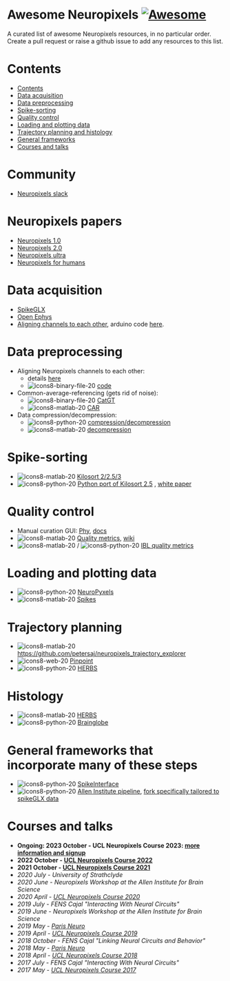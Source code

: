 # Awesome Neuropixels [![Awesome](https://cdn.rawgit.com/sindresorhus/awesome/d7305f38d29fed78fa85652e3a63e154dd8e8829/media/badge.svg)](https://github.com/sindresorhus/awesome)

A curated list of awesome Neuropixels resources, in no particular order. Create a pull request or raise a github issue to add any resources to this list. 

# Contents

<!-- START_TOC -->

* [Contents](#contents)
* [Data acquisition](#data_acquisition)
* [Data preprocessing](#data_preprocessing)
* [Spike-sorting](#spike_sorting)
* [Quality control](#quality_control)
* [Loading and plotting data](#loading_and_plotting_data)
* [Trajectory planning and histology](#trajectory_planning_and_histology)
* [General frameworks](#general_frameworks)
* [Courses and talks](#courses_and_talks)


<!-- END_TOC -->
# Community
- [Neuropixels slack](https://app.slack.com/client/T93QUDDCM)

# Neuropixels papers 
- [Neuropixels 1.0](https://www.nature.com/articles/nature24636/)
- [Neuropixels 2.0](https://www.science.org/doi/10.1126/science.abf4588)
- [Neuropixels ultra](https://www.biorxiv.org/content/10.1101/2023.08.23.554527v2)
- [Neuropixels for humans](https://www.nature.com/articles/s41596-023-00871-2)

# Data acquisition
- [SpikeGLX](https://github.com/billkarsh/SpikeGLX)
- [Open Ephys](https://github.com/open-ephys)
- [Aligning channels to each other](https://open-ephys.github.io/gui-docs/Tutorials/Data-Synchronization.html), arduino code [here](https://github.com/cortex-lab/neuropixels/wiki/Synchronization). 

# Data preprocessing
- Aligning Neuropixels channels to each other:
  - details [here](https://billkarsh.github.io/SpikeGLX/help/catgt_tshift/catgt_tshift/)
  - ![icons8-binary-file-20](https://github.com/Julie-Fabre/awesome-neuropixels/assets/29582008/0715213f-4c33-4ef7-adb4-374e7575c73a)
[code](https://github.com/billkarsh/CatGT)
- Common-average-referencing (gets rid of noise): 
  - ![icons8-binary-file-20](https://github.com/Julie-Fabre/awesome-neuropixels/assets/29582008/0715213f-4c33-4ef7-adb4-374e7575c73a) [CatGT](https://github.com/billkarsh/CatGT)
  - ![icons8-matlab-20](https://github.com/Julie-Fabre/awesome-neuropixels/assets/29582008/1a18a394-f415-445e-9519-44787ce09096)
 [CAR](https://github.com/cortex-lab/spikes/blob/master/preprocessing/applyCARtoDat.m)
- Data compression/decompression:
  - ![icons8-python-20](https://github.com/Julie-Fabre/awesome-neuropixels/assets/29582008/b80293ba-3ab1-4b9c-89c5-16a329bcb932) [compression/decompression](https://github.com/int-brain-lab/mtscomp)
  - ![icons8-matlab-20](https://github.com/Julie-Fabre/awesome-neuropixels/assets/29582008/1a18a394-f415-445e-9519-44787ce09096) [decompression](https://github.com/Julie-Fabre/bombcell/blob/master/decompressData/bc_extractCbinData.m)

# Spike-sorting 
- ![icons8-matlab-20](https://github.com/Julie-Fabre/awesome-neuropixels/assets/29582008/1a18a394-f415-445e-9519-44787ce09096) [Kilosort 2/2.5/3](https://github.com/MouseLand/Kilosort)
- ![icons8-python-20](https://github.com/Julie-Fabre/awesome-neuropixels/assets/29582008/b80293ba-3ab1-4b9c-89c5-16a329bcb932) [Python port of Kilosort 2.5](https://github.com/int-brain-lab/pykilosort) , [white paper](https://figshare.com/articles/online_resource/Spike_sorting_pipeline_for_the_International_Brain_Laboratory/19705522/3)
  
# Quality control 
- Manual curation GUI: [Phy](https://github.com/cortex-lab/phy), [docs](https://phy.readthedocs.io/en/latest/)
- ![icons8-matlab-20](https://github.com/Julie-Fabre/awesome-neuropixels/assets/29582008/1a18a394-f415-445e-9519-44787ce09096) [Quality metrics](https://github.com/Julie-Fabre/bombcell), [wiki](https://github.com/Julie-Fabre/bombcell/wiki) 
- ![icons8-matlab-20](https://github.com/Julie-Fabre/awesome-neuropixels/assets/29582008/1a18a394-f415-445e-9519-44787ce09096) / ![icons8-python-20](https://github.com/Julie-Fabre/awesome-neuropixels/assets/29582008/b80293ba-3ab1-4b9c-89c5-16a329bcb932) [IBL quality metrics](https://github.com/SteinmetzLab/qualityMetrics)
  
# Loading and plotting data
- ![icons8-python-20](https://github.com/Julie-Fabre/awesome-neuropixels/assets/29582008/b80293ba-3ab1-4b9c-89c5-16a329bcb932) [NeuroPyxels](https://github.com/m-beau/NeuroPyxels)
- ![icons8-matlab-20](https://github.com/Julie-Fabre/awesome-neuropixels/assets/29582008/1a18a394-f415-445e-9519-44787ce09096) [Spikes](https://github.com/cortex-lab/spikes)

# Trajectory planning
- ![icons8-matlab-20](https://github.com/Julie-Fabre/awesome-neuropixels/assets/29582008/1a18a394-f415-445e-9519-44787ce09096) https://github.com/petersaj/neuropixels_trajectory_explorer
- ![icons8-web-20](https://github.com/Julie-Fabre/awesome-neuropixels/assets/29582008/b0cee380-c778-4889-b6c4-3ebb5bc908cd) [Pinpoint](https://github.com/VirtualBrainLab/Pinpoint)
- ![icons8-python-20](https://github.com/Julie-Fabre/awesome-neuropixels/assets/29582008/b80293ba-3ab1-4b9c-89c5-16a329bcb932) [HERBS](https://github.com/Whitlock-Group/HERBS)

# Histology
- ![icons8-matlab-20](https://github.com/Julie-Fabre/awesome-neuropixels/assets/29582008/1a18a394-f415-445e-9519-44787ce09096) [HERBS](https://github.com/Whitlock-Group/HERBS)
- ![icons8-python-20](https://github.com/Julie-Fabre/awesome-neuropixels/assets/29582008/b80293ba-3ab1-4b9c-89c5-16a329bcb932) [Brainglobe](https://brainglobe.info/index.html)
  
# General frameworks that incorporate many of these steps
- ![icons8-python-20](https://github.com/Julie-Fabre/awesome-neuropixels/assets/29582008/b80293ba-3ab1-4b9c-89c5-16a329bcb932) [SpikeInterface](https://github.com/SpikeInterface)
- ![icons8-python-20](https://github.com/Julie-Fabre/awesome-neuropixels/assets/29582008/b80293ba-3ab1-4b9c-89c5-16a329bcb932) [Allen Institute pipeline](https://github.com/AllenInstitute/ecephys_spike_sorting), [fork specifically tailored to spikeGLX data](https://github.com/jenniferColonell/ecephys_spike_sorting)

# Courses and talks 
- **Ongoing: 2023 October - UCL Neuropixels Course 2023: [more information and signup](https://www.ucl.ac.uk/neuropixels/training/2023-neuropixels-course)**
- **2022 October - [UCL Neuropixels Course 2022](https://www.ucl.ac.uk/neuropixels/training/2022-intro-neuropixels-course)**
- **2021 October - [UCL Neuropixels Course 2021](https://www.ucl.ac.uk/neuropixels/training/2021-neuropixels-course)**
- _2020 July - University of Strathclyde_
- _2020 June - Neuropixels Workshop at the Allen Institute for Brain Science_
- _2020 April - [UCL Neuropixels Course 2020](https://www.ucl.ac.uk/neuropixels/training/2020-neuropixels-course)_
- _2019 July - FENS Cajal "Interacting With Neural Circuits"_
- _2019 June - Neuropixels Workshop at the Allen Institute for Brain Science_
- _2019 May - [Paris Neuro](http://parisneuro.ovh/)_
- _2019 April - [UCL Neuropixels Course 2019](http://www.ucl.ac.uk/neuropixels/courses/2019-course)_
- _2018 October - FENS Cajal "Linking Neural Circuits and Behavior"_
- _2018 May - [Paris Neuro](http://parisneuro.ovh/)_
- _2018 April - [UCL Neuropixels Course 2018](http://www.ucl.ac.uk/neuropixels/courses/2018-course)_
- _2017 July - FENS Cajal "Interacting With Neural Circuits"_
- _2017 May - [UCL Neuropixels Course 2017](http://www.ucl.ac.uk/neuropixels/courses/2017-course)_
